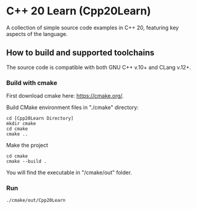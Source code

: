 # C++ 20 Learn (Cpp20Learn)

A collection of simple source code examples in C++ 20, featuring key aspects of the language.

## How to build and supported toolchains

The source code is compatible with both GNU C++ v.10+ and CLang v.12+.

### Build with cmake

First download cmake here: https://cmake.org/.

Build CMake environment files in "./cmake" directory:

    cd [Cpp20Learn Directory]
    mkdir cmake
    cd cmake
    cmake ..  

Make the project

    cd cmake    
    cmake --build .  

You will find the executable in "/cmake/out" folder.

### Run

    ./cmake/out/Cpp20Learn



